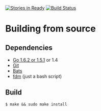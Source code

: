 [![Stories in Ready](https://badge.waffle.io/pki-io/admin.png?label=ready&title=Ready)](https://waffle.io/pki-io/admin)
[![Build Status](https://travis-ci.org/pki-io/admin.svg?branch=master)](https://travis-ci.org/pki-io/admin)

# Building from source

## Dependencies

* [Go 1.6.2 or 1.5.1](http://golang.org/) or 1.4
* [Git](http://git-scm.com/) 
* [Bats](https://github.com/sstephenson/bats)
* [fdm](https://github.com/pki-io/fdm) (just a bash script)

## Build

    $ make && sudo make install
